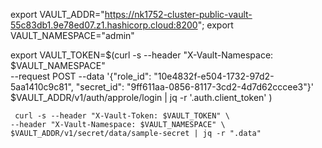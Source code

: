 export VAULT_ADDR="https://nk1752-cluster-public-vault-55c83db1.9e78ed07.z1.hashicorp.cloud:8200";
export VAULT_NAMESPACE="admin"

export VAULT_TOKEN=$(curl -s --header "X-Vault-Namespace: $VAULT_NAMESPACE" \
    --request POST --data '{"role_id": "10e4832f-e504-1732-97d2-5aa1410c9c81", "secret_id": "9ff611aa-0856-8117-3cd2-4d7d62cccee3"}' \
     $VAULT_ADDR/v1/auth/approle/login | jq -r '.auth.client_token' )

     curl -s --header "X-Vault-Token: $VAULT_TOKEN" \
    --header "X-Vault-Namespace: $VAULT_NAMESPACE" \
    $VAULT_ADDR/v1/secret/data/sample-secret | jq -r ".data"